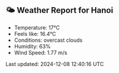 <!-- WEATHER-START -->
## 🌤 Weather Report for Hanoi

- Temperature: 17°C
- Feels like: 16.4°C
- Conditions: overcast clouds
- Humidity: 63%
- Wind Speed: 1.77 m/s

Last updated: 2024-12-08 12:40:16 UTC
<!-- WEATHER-END -->

